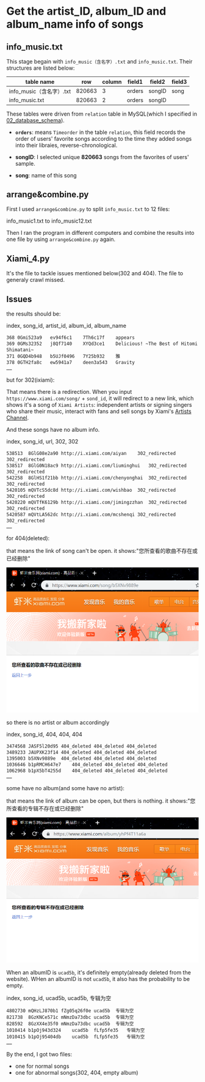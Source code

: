 
# Get the artist_ID, album_ID and album_name info of songs


## info_music.txt

This stage begain with `info_music（含名字）.txt` and `info_music.txt`. Their structures are listed below:

|table name|row|column|field1|field2|field3|
|---|---|---|---|---|---|
|info_music（含名字）.txt|820663|3|  orders| songID| song|
|info_music.txt|820663|2|orders| songID| |

These tables were driven from `relation` table in MySQL(which I specified in [02_database_schema]()).

* **`orders`**: means `Timeorder` in the table `relation`, this field records the order of users' favorite songs according to the time they added songs into their libraies,  reverse-chronological.

* **songID**: I selected unique **820663** songs from the favorites of users' sample.

* **song**: name of this song


## arrange&combine.py

First I used `arrange&combine.py` to split `info_music.txt` to 12 files:

info_music1.txt to info_music12.txt

Then I ran the program in different computers and combine the results into one file by using `arrange&combine.py` again.


## Xiami_4.py

It's the file to tackle issues mentioned below(302 and 404). The file to generaly crawl missed.


## Issues

the results should be:

index, song_id, artist_id, album_id, album_name

```
368 0Gmi523a9   ev94f6c1    7Th6c17f    appears
369 0GMs32352   j8Qf7140    XYQd3ce1    Delicious! ~The Best of Hitomi Shimatani~
371 0GQD4b948   b5UJf0496   7Y25b932    雅
378 0GTH2fa8c   ew5941a7    deen3a543   Gravity
……
```

but for 302(ixiami):

That means there is a redirection. When you input `https://www.xiami.com/song/` + `sond_id`, it will redirect to a new link, which shows it's a song of `Xiami Artists`: independent artists or signing singers who share their music, interact with fans and sell songs by Xiami's [Artists Channel](https://technode.com/2013/07/17/xiami-artists-music-retail-platform-for-musicians/).

And these songs have no album info.

index, song_id, url, 302, 302

```
538513  8GlG08e2a90 http://i.xiami.com/aiyan    302_redirected  302_redirected
538517  8GlG0N18ac9 http://i.xiami.com/liuminghui   302_redirected  302_redirected
542258  8GlHS1f21bb http://i.xiami.com/chenyonghai  302_redirected  302_redirected
5420105 mQVTcS5dc8d http://i.xiami.com/wishbao  302_redirected  302_redirected
5420220 mQVTfK6129b http://i.xiami.com/jimingzzhan  302_redirected  302_redirected
5420587 mQVtLA562dc http://i.xiami.com/mcshenqi 302_redirected  302_redirected
……
```

for 404(deleted):

that means the link of song can't be open. it shows:"您所查看的歌曲不存在或已经删除"

<p align="center">
    <img src="https://github.com/Vida42/XiamiMusicAnalysis/blob/master/01_data_prep/03_songs_info/01_03_song_404.PNG" alt="Sample"  width="512" height="380">
    <p align="center">
        <em></em>
    </p>
</p>

so there is no artist or album accordingly

index, song_id, 404, 404, 404

```
3474568 JASF5l20d95 404_deleted 404_deleted 404_deleted
3489233 JAUPXK23f14 404_deleted 404_deleted 404_deleted
1395003 b5XNv9889e  404_deleted 404_deleted 404_deleted
1036646 b1pRMCH647e7    404_deleted 404_deleted 404_deleted
1062968 b1pX5bT4255d    404_deleted 404_deleted 404_deleted
……
```


some have no album(and some have no artist):

that means the link of album can be open, but thers is nothing. it shows:"您所查看的专辑不存在或已经删除"


<p align="center">
    <img src="https://github.com/Vida42/XiamiMusicAnalysis/blob/master/01_data_prep/03_songs_info/01_03_album_none.PNG" alt="Sample"  width="512" height="380">
    <p align="center">
        <em></em>
    </p>
</p>


When an albumID is `ucad5b`, it's definitely empty(already deleted from the website). WHen an albumID is not `ucad5b`, it also has the probability to be empty.


index, song_id, ucad5b, ucad5b, 专辑为空

```
4802730 mQHzLJ870b1 fZg05q26f0e ucad5b  专辑为空
821738  8GzKNCe571c mNmzDa73dbc ucad5b  专辑为空
828592  8GzXX4e35f0 mNmzDa73dbc ucad5b  专辑为空
1010414 b1pOj943d324    ucad5b  fLfp5fe35   专辑为空
1010415 b1pOj95404db    ucad5b  fLfp5fe35   专辑为空
……
```


By the end, I got two files:

* one for normal songs
* one for abnormal songs(302, 404, empty album)

